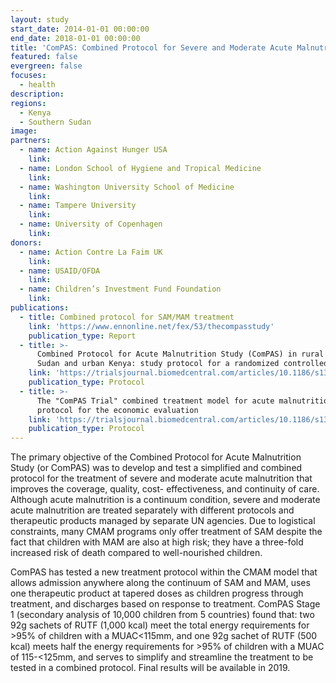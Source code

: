 ```yaml
---
layout: study
start_date: 2014-01-01 00:00:00
end_date: 2018-01-01 00:00:00
title: 'ComPAS: Combined Protocol for Severe and Moderate Acute Malnutrition Study'
featured: false
evergreen: false
focuses:
  - health
description:
regions:
  - Kenya
  - Southern Sudan
image:
partners:
  - name: Action Against Hunger USA
    link:
  - name: London School of Hygiene and Tropical Medicine
    link:
  - name: Washington University School of Medicine
    link:
  - name: Tampere University
    link:
  - name: University of Copenhagen
    link:
donors:
  - name: Action Contre La Faim UK
    link:
  - name: USAID/OFDA
    link:
  - name: Children’s Investment Fund Foundation
    link:
publications:
  - title: Combined protocol for SAM/MAM treatment
    link: 'https://www.ennonline.net/fex/53/thecompasstudy'
    publication_type: Report
  - title: >-
      Combined Protocol for Acute Malnutrition Study (ComPAS) in rural South
      Sudan and urban Kenya: study protocol for a randomized controlled trial
    link: 'https://trialsjournal.biomedcentral.com/articles/10.1186/s13063-018-2643-2'
    publication_type: Protocol
  - title: >-
      The "ComPAS Trial" combined treatment model for acute malnutrition: study
      protocol for the economic evaluation
    link: 'https://trialsjournal.biomedcentral.com/articles/10.1186/s13063-018-2594-7'
    publication_type: Protocol
---
```


The primary objective of the Combined Protocol for Acute Malnutrition Study (or ComPAS) was to develop and test a simplified and combined protocol for the treatment of severe and moderate acute malnutrition that improves the coverage, quality, cost- effectiveness, and continuity of care. Although acute malnutrition is a continuum condition, severe and moderate acute malnutrition are treated separately with different protocols and therapeutic products managed by separate UN agencies. Due to logistical constraints, many CMAM programs only offer treatment of SAM despite the fact that children with MAM are also at high risk; they have a three-fold increased risk of death compared to well-nourished children.&nbsp;

ComPAS has tested a new treatment protocol within the CMAM model that allows admission anywhere along the continuum of SAM and MAM, uses one therapeutic product at tapered doses as children progress through treatment, and discharges based on response to treatment. ComPAS Stage 1 (secondary analysis of 10,000 children from 5 countries) found that: two 92g sachets of RUTF (1,000 kcal) meet the total energy requirements for &gt;95% of children with a MUAC&lt;115mm, and one 92g sachet of RUTF (500 kcal) meets half the energy requirements for &gt;95% of children with a MUAC of 115-&lt;125mm, and serves to simplify and streamline the treatment to be tested in a combined protocol. Final results will be available in 2019.